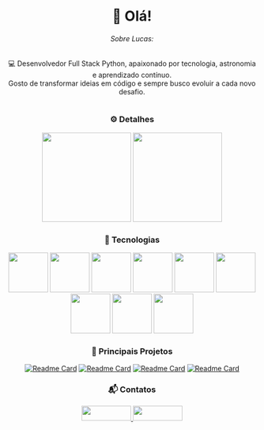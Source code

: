 <div align="center">

# 👋 Olá!

###### Sobre Lucas:

💻 Desenvolvedor Full Stack Python, apaixonado por tecnologia, astronomia e aprendizado contínuo.  
Gosto de transformar ideias em código e sempre busco evoluir a cada novo desafio.

<div style="display: inline-block;">

### ⚙️ Detalhes
  
<img height="180em" src="https://github-readme-stats.vercel.app/api/top-langs/?username=Kulasq&layout=compact&theme=dark"/>
<img height="180em" src="https://github-readme-stats.vercel.app/api?username=Kulasq&show_icons=true&theme=dark"/> 

</div>

### 🧠 Tecnologias

<img src="https://github.com/user-attachments/assets/2ed73f99-9337-42a5-8884-89472e9ce8ac" height=80px />
<img src="https://github.com/user-attachments/assets/6b3567ea-1dcf-435b-a20b-746da148bbef" height=80px />
<img src="https://cdn.jsdelivr.net/gh/devicons/devicon@latest/icons/html5/html5-plain-wordmark.svg" height=80px />
<img src="https://cdn.jsdelivr.net/gh/devicons/devicon@latest/icons/css3/css3-plain-wordmark.svg" height=80px />
<img src="https://cdn.jsdelivr.net/gh/devicons/devicon@latest/icons/javascript/javascript-original.svg" height=80px />
<img src="https://cdn.jsdelivr.net/gh/devicons/devicon@latest/icons/typescript/typescript-plain.svg" height=80px />
<img src="https://cdn.jsdelivr.net/gh/devicons/devicon@latest/icons/react/react-original-wordmark.svg" height=80px />
<img src="https://cdn.jsdelivr.net/gh/devicons/devicon@latest/icons/linux/linux-original.svg" height=80px />
<img src="https://cdn.jsdelivr.net/gh/devicons/devicon@latest/icons/vercel/vercel-original-wordmark.svg" height=80px />

### 🚀 Principais Projetos

[![Readme Card](https://github-readme-stats.vercel.app/api/pin/?username=Kulasq&repo=bookstore&theme=dark)](https://github.com/Kulasq/bookstore)
[![Readme Card](https://github-readme-stats.vercel.app/api/pin/?username=Kulasq&repo=efood&theme=dark)](https://github.com/Kulasq/efood)
[![Readme Card](https://github-readme-stats.vercel.app/api/pin/?username=Kulasq&repo=Calculadora_media&theme=dark)](https://github.com/Kulasq/Calculadora_media)
[![Readme Card](https://github-readme-stats.vercel.app/api/pin/?username=Kulasq&repo=site-constelatte&theme=dark)](https://github.com/Kulasq/site-constelatte)

### 📬 Contatos

<a href="mailto:lucasdantas.11@gmail.com">
  <img src="https://img.shields.io/badge/-Gmail-D14836?style=for-the-badge&logo=gmail&logoColor=white" width="100" height="30"/>
</a>
<a href="https://www.linkedin.com/in/lucas-dantas-dev" target="_blank">
  <img src="https://img.shields.io/badge/-LinkedIn-0A66C2?style=for-the-badge&logo=linkedin&logoColor=white" width="100" height="30"/>
</a>

</div>
